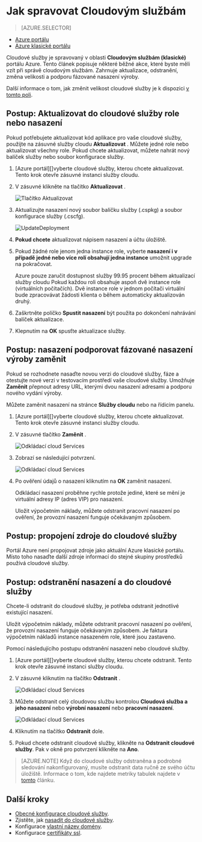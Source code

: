 <properties 
    pageTitle="Běžné úlohy správy služby cloudu | Microsoft Azure" 
    description="Naučte se spravovat cloudové služby na portálu Azure. Tyto příklady používají portálu Azure." 
    services="cloud-services" 
    documentationCenter="" 
    authors="Thraka" 
    manager="timlt" 
    editor=""/>

<tags 
    ms.service="cloud-services" 
    ms.workload="tbd" 
    ms.tgt_pltfrm="na" 
    ms.devlang="na" 
    ms.topic="article" 
    ms.date="08/02/2016"
    ms.author="adegeo"/>


# <a name="how-to-manage-cloud-services"></a>Jak spravovat Cloudovým službám

> [AZURE.SELECTOR]
- [Azure portálu](cloud-services-how-to-manage-portal.md)
- [Azure klasické portálu](cloud-services-how-to-manage.md)

Cloudové služby je spravovaný v oblasti **Cloudovým službám (klasické)** portálu Azure. Tento článek popisuje některé běžné akce, které byste měli vzít při správě cloudovým službám. Zahrnuje aktualizace, odstranění, změna velikosti a podporu fázované nasazení výroby.

Další informace o tom, jak změnit velikost cloudové služby je k dispozici [v tomto poli](cloud-services-how-to-scale-portal.md).

## <a name="how-to-update-a-cloud-service-role-or-deployment"></a>Postup: Aktualizovat do cloudové služby role nebo nasazení

Pokud potřebujete aktualizovat kód aplikace pro vaše cloudové služby, použijte na zásuvné služby cloudu **Aktualizovat** . Můžete jedné role nebo aktualizovat všechny role. Pokud chcete aktualizovat, můžete nahrát nový balíček služby nebo soubor konfigurace služby.

1. [Azure portál][]vyberte cloudové služby, kterou chcete aktualizovat. Tento krok otevře zásuvné instanci služby cloudu.

2. V zásuvné klikněte na tlačítko **Aktualizovat** .

    ![Tlačítko Aktualizovat](./media/cloud-services-how-to-manage-portal/update-button.png)

3. Aktualizujte nasazení nový soubor balíčku služby (.cspkg) a soubor konfigurace služby (.cscfg).

    ![UpdateDeployment](./media/cloud-services-how-to-manage-portal/update-blade.png)

4. **Pokud chcete** aktualizovat nápisem nasazení a účtu úložiště. 

5. Pokud žádné role jenom jedna instance role, vyberte **nasazení i v případě jedné nebo více rolí obsahují jedna instance** umožnit upgrade na pokračovat. 

    Azure pouze zaručit dostupnost služby 99.95 procent během aktualizací služby cloudu Pokud každou roli obsahuje aspoň dvě instance role (virtuálních počítačích). Dvě instance role v jednom počítači virtuální bude zpracovávat žádosti klienta o během automaticky aktualizován druhý.

6. Zaškrtněte políčko **Spustit nasazení** být použita po dokončení nahrávání balíček aktualizace.

7. Klepnutím na **OK** spusťte aktualizace služby.



## <a name="how-to-swap-deployments-to-promote-a-staged-deployment-to-production"></a>Postup: nasazení podporovat fázované nasazení výroby zaměnit

Pokud se rozhodnete nasaďte novou verzi do cloudové služby, fáze a otestujte nové verzi v testovacím prostředí vaše cloudové služby. Umožňuje **Zaměnit** přepnout adresy URL, kterými dvou nasazení adresami a podporu nového vydání výroby. 

Můžete zaměnit nasazení na stránce **Služby cloudu** nebo na řídicím panelu.

1. [Azure portál][]vyberte cloudové služby, kterou chcete aktualizovat. Tento krok otevře zásuvné instanci služby cloudu.

2. V zásuvné tlačítko **Zaměnit** .

    ![Odkládací cloud Services](./media/cloud-services-how-to-manage-portal/swap-button.png)

3. Zobrazí se následující potvrzení.

    ![Odkládací cloud Services](./media/cloud-services-how-to-manage-portal/swap-prompt.png)

4. Po ověření údajů o nasazení kliknutím na **OK** zaměnit nasazení.

    Odkládací nasazení proběhne rychle protože jediné, které se mění je virtuální adresy IP (adres VIP) pro nasazení.

    Uložit výpočetním náklady, můžete odstranit pracovní nasazení po ověření, že provozní nasazení funguje očekávaným způsobem.

## <a name="how-to-link-a-resource-to-a-cloud-service"></a>Postup: propojení zdroje do cloudové služby

Portál Azure není propojovat zdroje jako aktuální Azure klasické portálu. Místo toho nasaďte další zdroje informací do stejné skupiny prostředků používá cloudové služby.

## <a name="how-to-delete-deployments-and-a-cloud-service"></a>Postup: odstranění nasazení a do cloudové služby

Chcete-li odstranit do cloudové služby, je potřeba odstranit jednotlivé existující nasazení.

Uložit výpočetním náklady, můžete odstranit pracovní nasazení po ověření, že provozní nasazení funguje očekávaným způsobem. Je faktura výpočetním nákladů instance nasazeném role, které jsou zastaveno.

Pomocí následujícího postupu odstranění nasazení nebo cloudové služby. 

1. [Azure portál][]vyberte cloudové služby, kterou chcete odstranit. Tento krok otevře zásuvné instanci služby cloudu.

2. V zásuvné kliknutím na tlačítko **Odstranit** .

    ![Odkládací cloud Services](./media/cloud-services-how-to-manage-portal/delete-button.png)

3. Můžete odstranit celý cloudovou službu kontrolou **Cloudová služba a jeho nasazení** nebo **výrobní nasazení** nebo **pracovní nasazení**.

    ![Odkládací cloud Services](./media/cloud-services-how-to-manage-portal/delete-blade.png) 

4. Kliknutím na tlačítko **Odstranit** dole.

5. Pokud chcete odstranit cloudové služby, klikněte na **Odstranit cloudové služby**. Pak v okně pro potvrzení klikněte na **Ano**.

> [AZURE.NOTE]
> Když do cloudové služby odstraněna a podrobné sledování nakonfigurovaný, musíte odstranit data ručně ze svého účtu úložiště. Informace o tom, kde najdete metriky tabulek najdete v [tomto](cloud-services-how-to-monitor.md) článku.

[Azure portálu]: https://portal.azure.com

## <a name="next-steps"></a>Další kroky

* [Obecné konfigurace cloudové služby](cloud-services-how-to-configure-portal.md).
* Zjistěte, jak [nasadit do cloudové služby](cloud-services-how-to-create-deploy-portal.md).
* Konfigurace [vlastní název domény](cloud-services-custom-domain-name-portal.md).
* Konfigurace [certifikáty ssl](cloud-services-configure-ssl-certificate-portal.md).